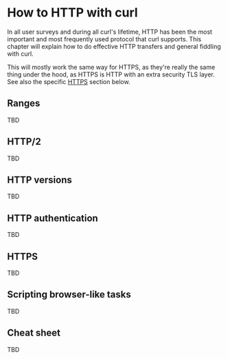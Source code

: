 # How to HTTP with curl

In all user surveys and during all curl's lifetime, HTTP has been the most
important and most frequently used protocol that curl supports. This chapter
will explain how to do effective HTTP transfers and general fiddling with
curl.

This will mostly work the same way for HTTPS, as they're really the same thing
under the hood, as HTTPS is HTTP with an extra security TLS layer. See also
the specific [HTTPS](#https) section below.

## Ranges

TBD

## HTTP/2

TBD

## HTTP versions

TBD

## HTTP authentication

TBD

## HTTPS

TBD

## Scripting browser-like tasks

TBD

## Cheat sheet

TBD

